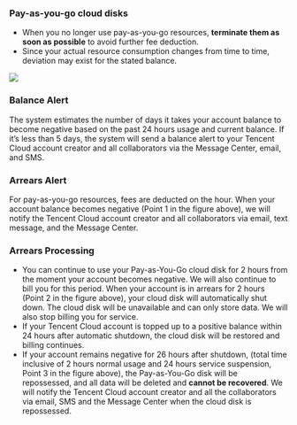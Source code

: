 ### Pay-as-you-go cloud disks

- When you no longer use pay-as-you-go resources, **terminate them as soon as possible** to avoid further fee deduction.
- Since your actual resource consumption changes from time to time, deviation may exist for the stated balance.

![](//mccdn.qcloud.com/img567f91951599d.png)

### Balance Alert
The system estimates the number of days it takes your account balance to become negative based on the past 24 hours usage and current balance. If it’s less than 5 days, the system will send a balance alert to your Tencent Cloud account creator and all collaborators via the Message Center, email, and SMS.

### Arrears Alert
For pay-as-you-go resources, fees are deducted on the hour. When your account balance becomes negative (Point 1 in the figure above), we will notify the Tencent Cloud account creator and all collaborators via email, text message, and the Message Center.

### Arrears Processing

- You can continue to use your Pay-as-You-Go cloud disk for 2 hours from the moment your account becomes negative. We will also continue to bill you for this period. When your account is in arrears for 2 hours (Point 2 in the figure above), your cloud disk will automatically shut down. The cloud disk will be unavailable and can only store data. We will also stop billing you for service. 
- If your Tencent Cloud account is topped up to a positive balance within 24 hours after automatic shutdown, the cloud disk will be restored and billing continues.
- If your account remains negative for 26 hours after shutdown, (total time inclusive of 2 hours normal usage and 24 hours service suspension, Point 3 in the figure above), the Pay-as-You-Go disk will be repossessed, and all data will be deleted and **cannot be recovered**. We will notify the Tencent Cloud account creator and all the collaborators via email, SMS and the Message Center when the cloud disk is repossessed.
